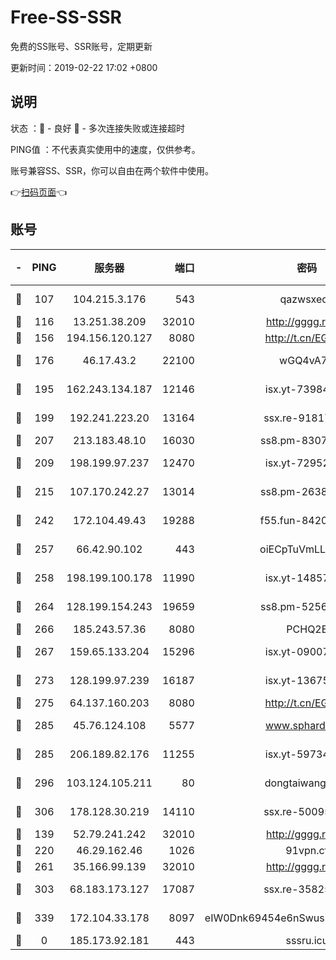 # Free-SS-SSR

免费的SS账号、SSR账号，定期更新

更新时间：2019-02-22 17:02 +0800

## 说明

状态     ：🙂 - 良好 🙁 - 多次连接失败或连接超时

PING值   ：不代表真实使用中的速度，仅供参考。

账号兼容SS、SSR，你可以自由在两个软件中使用。

👉[扫码页面](https://liesauer.github.io/free-ss-ssr.github.io/)👈

## 账号

|-|PING|服务器|端口|密码|加密方式|区域|
|:----:|:----:|:-----:|-----:|:----:|:----:|:----:|
|🙂|107|104.215.3.176|543|qazwsxedc|aes-256-gcm|JP|
|🙂|116|13.251.38.209|32010|http://gggg.rocks|chacha20|SG|
|🙂|156|194.156.120.127|8080|http://t.cn/EGJIyrl|rc4-md5|RU|
|🙂|176|46.17.43.2|22100|wGQ4vA7D|aes-256-gcm|RU|
|🙂|195|162.243.134.187|12146|isx.yt-73984712|aes-256-cfb|US|
|🙂|199|192.241.223.20|13164|ssx.re-91817588|aes-256-cfb|US|
|🙂|207|213.183.48.10|16030|ss8.pm-83073049|rc4-md5|RU|
|🙂|209|198.199.97.237|12470|isx.yt-72952184|aes-256-cfb|US|
|🙂|215|107.170.242.27|13014|ss8.pm-26383123|aes-256-cfb|US|
|🙂|242|172.104.49.43|19288|f55.fun-84203624|aes-256-cfb|SG|
|🙂|257|66.42.90.102|443|oiECpTuVmLLxk4Ts|aes-256-cfb|US|
|🙂|258|198.199.100.178|11990|isx.yt-14857132|aes-256-cfb|US|
|🙂|264|128.199.154.243|19659|ss8.pm-52569883|aes-256-cfb|SG|
|🙂|266|185.243.57.36|8080|PCHQ2E|rc4-md5|US|
|🙂|267|159.65.133.204|15296|isx.yt-09007661|aes-256-cfb|SG|
|🙂|273|128.199.97.239|16187|isx.yt-13675788|aes-256-cfb|SG|
|🙂|275|64.137.160.203|8080|http://t.cn/EGJIyrl|rc4-md5|CA|
|🙂|285|45.76.124.108|5577|www.sphard.com|aes-256-cfb|AU|
|🙂|285|206.189.82.176|11255|isx.yt-59734405|aes-256-cfb|SG|
|🙂|296|103.124.105.211|80|dongtaiwang.com|aes-256-cfb|US|
|🙂|306|178.128.30.219|14110|ssx.re-50095618|aes-256-cfb|SG|
|🙂|139|52.79.241.242|32010|http://gggg.rocks|chacha20|KR|
|🙂|220|46.29.162.46|1026|91vpn.cf|rc4-md5|RU|
|🙂|261|35.166.99.139|32010|http://gggg.rocks|chacha20|US|
|🙂|303|68.183.173.127|17087|ssx.re-35825697|aes-256-cfb|US|
|🙂|339|172.104.33.178|8097|eIW0Dnk69454e6nSwuspv9DmS201tQ0D|aes-256-cfb|SG|
|🙁|0|185.173.92.181|443|sssru.icu|rc4-md5|RU|
